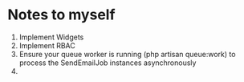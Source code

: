 # Notes to myself

1. Implement Widgets
2. Implement RBAC
3. Ensure your queue worker is running (php artisan queue:work) to process the SendEmailJob instances asynchronously
4. 
